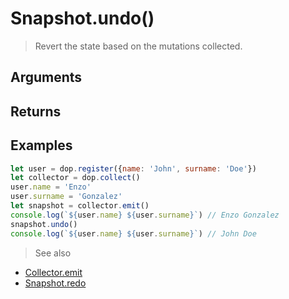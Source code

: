 # Snapshot.undo()

> Revert the state based on the mutations collected.


## Arguments

## Returns



## Examples


```js
let user = dop.register({name: 'John', surname: 'Doe'})
let collector = dop.collect()
user.name = 'Enzo'
user.surname = 'Gonzalez'
let snapshot = collector.emit()
console.log(`${user.name} ${user.surname}`) // Enzo Gonzalez
snapshot.undo()
console.log(`${user.name} ${user.surname}`) // John Doe
```


> See also
- [Collector.emit](/api/javascript/Collector-emit)
- [Snapshot.redo](/api/javascript/Snapshot-redo)